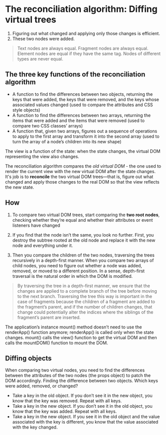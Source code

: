 # The reconciliation algorithm: Diffing virtual trees

1. Figuring out what changed and applying only those changes is efficient.
2. These two nodes were added.

> Text nodes are always equal.
> Fragment nodes are always equal.
> Element nodes are equal if they have the same tag.
> Nodes of different types are never equal.

## The three key functions of the reconciliation algorithm

- A function to find the differences between two objects, returning the keys that were added, the keys that were removed, and the keys whose associated values changed (used to compare the attributes and CSS style objects)
- A function to find the differences between two arrays, returning the items that were
added and the items that were removed (used to compare two CSS classes’ arrays)
- A function that, given two arrays, figures out a sequence of operations to apply to the first array and transform it into the second array (used to turn the array of a node’s children into its new shape)

The view is a function of the state: when the state changes, the virtual DOM representing the view also changes.

The reconciliation algorithm compares the *old virtual DOM* - the one used to render the current view with the 
new virtual DOM after the state changes. 
It's job is to **reconcile** the two virtual DOM trees—that is, figure out what
changed and apply those changes to the real DOM so that the view reflects the new state.

## How 

1. To compare two virtual DOM trees, start comparing the **two root nodes**, checking
whether they’re equal and whether their attributes or event listeners have changed

2. If you find that the node isn’t the same, you look no further. First, you destroy the subtree rooted at the old node and replace it with the new node and everything under it.

3. Then you compare the children of the two nodes, traversing the trees recursively in a
depth-first manner. When you compare two arrays of child nodes, you need to figure out whether a node was added, removed, or moved to a different position. In a sense, depth-first traversal is the natural order in which the DOM is modified.

> By traversing the tree in a depth-first manner, we ensure that the changes are applied to a complete branch of the tree before moving to the next branch. Traversing the tree this way is important in the case of fragments because the children of a fragment are added to the fragment’s parent, and if the number of children changes, that change could potentially alter the indices where the siblings of the fragment’s parent are inserted.

The application’s instance mount() method doesn’t need to use the renderApp()
function anymore; renderApp() is called only when the state changes. mount() calls
the view() function to get the virtual DOM and then calls the mountDOM() function to
mount the DOM.

## Diffing objects
When comparing two virtual nodes, you need to find the differences between the
attributes of the two nodes (the props object) to patch the DOM accordingly. 
Finding the difference between two objects. Which keys were added, removed, or changed?

- Take a key in the old object. If you don’t see it in the new object, you know that
the key was removed. Repeat with all keys.
- Take a key in the new object. If you don’t see it in the old object, you know that
the key was added. Repeat with all keys.
- Take a key in the new object. If you see it in the old object and the value associated with the key is different, you know that the value associated with the key changed.
